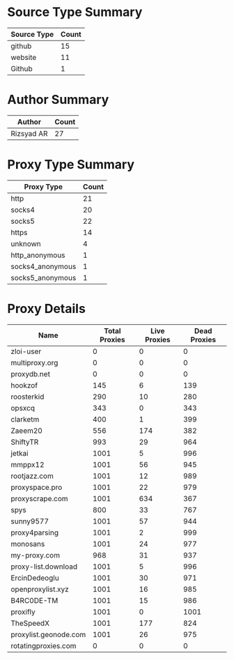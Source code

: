 # Source Type Summary

| Source Type | Count |
|-------------|-------|
| github | 15 |
| website | 11 |
| Github | 1 |


# Author Summary

| Author | Count |
|--------|-------|
| Rizsyad AR | 27 |


# Proxy Type Summary

| Proxy Type | Count |
|------------|-------|
| http | 21 |
| socks4 | 20 |
| socks5 | 22 |
| https | 14 |
| unknown | 4 |
| http_anonymous | 1 |
| socks4_anonymous | 1 |
| socks5_anonymous | 1 |


# Proxy Details

| Name | Total Proxies | Live Proxies | Dead Proxies |
|------|---------------|--------------|---------------|
| zloi-user | 0 | 0 | 0 |
| multiproxy.org | 0 | 0 | 0 |
| proxydb.net | 0 | 0 | 0 |
| hookzof | 145 | 6 | 139 |
| roosterkid | 290 | 10 | 280 |
| opsxcq | 343 | 0 | 343 |
| clarketm | 400 | 1 | 399 |
| Zaeem20 | 556 | 174 | 382 |
| ShiftyTR | 993 | 29 | 964 |
| jetkai | 1001 | 5 | 996 |
| mmppx12 | 1001 | 56 | 945 |
| rootjazz.com | 1001 | 12 | 989 |
| proxyspace.pro | 1001 | 22 | 979 |
| proxyscrape.com | 1001 | 634 | 367 |
| spys | 800 | 33 | 767 |
| sunny9577 | 1001 | 57 | 944 |
| proxy4parsing | 1001 | 2 | 999 |
| monosans | 1001 | 24 | 977 |
| my-proxy.com | 968 | 31 | 937 |
| proxy-list.download | 1001 | 5 | 996 |
| ErcinDedeoglu | 1001 | 30 | 971 |
| openproxylist.xyz | 1001 | 16 | 985 |
| B4RC0DE-TM | 1001 | 15 | 986 |
| proxifly | 1001 | 0 | 1001 |
| TheSpeedX | 1001 | 177 | 824 |
| proxylist.geonode.com | 1001 | 26 | 975 |
| rotatingproxies.com | 0 | 0 | 0 |
